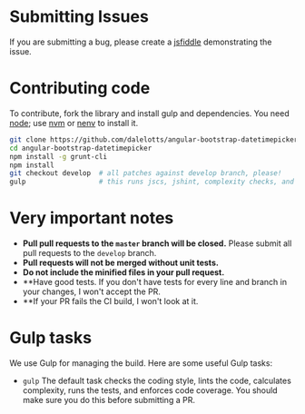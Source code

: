 Submitting Issues
=================

If you are submitting a bug, please create a [jsfiddle](http://jsfiddle.net/) demonstrating the issue.

Contributing code
=================

To contribute, fork the library and install gulp and dependencies. You need [node](http://nodejs.org/); use [nvm](https://github.com/creationix/nvm) or [nenv](https://github.com/ryuone/nenv) to install it.

```bash
git clone https://github.com/dalelotts/angular-bootstrap-datetimepicker.git
cd angular-bootstrap-datetimepicker
npm install -g grunt-cli
npm install
git checkout develop  # all patches against develop branch, please!
gulp                  # this runs jscs, jshint, complexity checks, and unit tests.
```

Very important notes
====================

 * **Pull pull requests to the `master` branch will be closed.** Please submit all pull requests to the `develop` branch.
 * **Pull requests will not be merged without unit tests.**
 * **Do not include the minified files in your pull request.**
 * **Have good tests. If you don't have tests for every line and branch in your changes, I won't accept the PR.
 * **If your PR fails the CI build, I won't look at it.

Gulp tasks
===========

We use Gulp for managing the build. Here are some useful Gulp tasks:

  * `gulp` The default task checks the coding style, lints the code, calculates complexity, runs the tests, and enforces code coverage. You should make sure you do this before submitting a PR.
